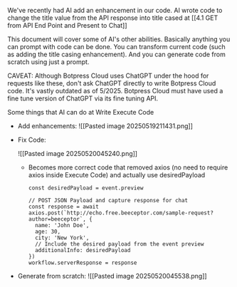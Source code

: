 We've recently had AI add an enhancement in our code. AI wrote code to change the title value from the API response into title cased at [[4.1 GET from API End Point and Present to Chat]]

This document will cover some of AI's other abilities. Basically anything you can prompt with code can be done. You can transform current code (such as adding the title casing enhancement). And you can generate code from scratch using just a prompt.

CAVEAT: Although Botpress Cloud uses ChatGPT under the hood for requests like these, don't ask ChatGPT directly to write Botpress Cloud code. It's vastly outdated as of 5/2025. Botpress Cloud must have used a fine tune version of ChatGPT via its fine tuning API.

Some things that AI can do at Write Execute Code
- Add enhancements:
  ![[Pasted image 20250519211431.png]]

- Fix Code:
  
  ![[Pasted image 20250520045240.png]]


	- Becomes more correct code that removed axios (no need to require axios inside Execute Code) and actually use desiredPayload
		```
		const desiredPayload = event.preview  
		  
		// POST JSON Payload and capture response for chat  
		const response = await axios.post(`http://echo.free.beeceptor.com/sample-request?author=beeceptor`, {  
		  name: 'John Doe',  
		  age: 30,  
		  city: 'New York',  
		  // Include the desired payload from the event preview  
		  additionalInfo: desiredPayload  
		})  
		workflow.serverResponse = response
		```

- Generate from scratch:
  ![[Pasted image 20250520045538.png]]